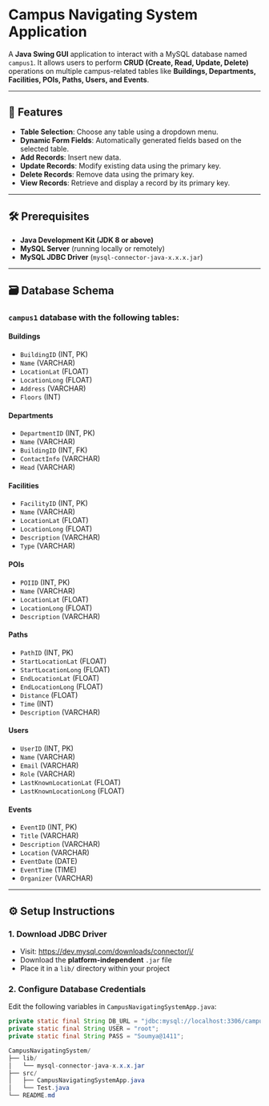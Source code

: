 # Campus Navigating System Application

A **Java Swing GUI** application to interact with a MySQL database named `campus1`. It allows users to perform **CRUD (Create, Read, Update, Delete)** operations on multiple campus-related tables like **Buildings, Departments, Facilities, POIs, Paths, Users, and Events**.

---

## 🚀 Features

- **Table Selection**: Choose any table using a dropdown menu.
- **Dynamic Form Fields**: Automatically generated fields based on the selected table.
- **Add Records**: Insert new data.
- **Update Records**: Modify existing data using the primary key.
- **Delete Records**: Remove data using the primary key.
- **View Records**: Retrieve and display a record by its primary key.

---

## 🛠️ Prerequisites

- **Java Development Kit (JDK 8 or above)**
- **MySQL Server** (running locally or remotely)
- **MySQL JDBC Driver** (`mysql-connector-java-x.x.x.jar`)

---

## 🗃️ Database Schema

### `campus1` database with the following tables:

#### Buildings
- `BuildingID` (INT, PK)
- `Name` (VARCHAR)
- `LocationLat` (FLOAT)
- `LocationLong` (FLOAT)
- `Address` (VARCHAR)
- `Floors` (INT)

#### Departments
- `DepartmentID` (INT, PK)
- `Name` (VARCHAR)
- `BuildingID` (INT, FK)
- `ContactInfo` (VARCHAR)
- `Head` (VARCHAR)

#### Facilities
- `FacilityID` (INT, PK)
- `Name` (VARCHAR)
- `LocationLat` (FLOAT)
- `LocationLong` (FLOAT)
- `Description` (VARCHAR)
- `Type` (VARCHAR)

#### POIs
- `POIID` (INT, PK)
- `Name` (VARCHAR)
- `LocationLat` (FLOAT)
- `LocationLong` (FLOAT)
- `Description` (VARCHAR)

#### Paths
- `PathID` (INT, PK)
- `StartLocationLat` (FLOAT)
- `StartLocationLong` (FLOAT)
- `EndLocationLat` (FLOAT)
- `EndLocationLong` (FLOAT)
- `Distance` (FLOAT)
- `Time` (INT)
- `Description` (VARCHAR)

#### Users
- `UserID` (INT, PK)
- `Name` (VARCHAR)
- `Email` (VARCHAR)
- `Role` (VARCHAR)
- `LastKnownLocationLat` (FLOAT)
- `LastKnownLocationLong` (FLOAT)

#### Events
- `EventID` (INT, PK)
- `Title` (VARCHAR)
- `Description` (VARCHAR)
- `Location` (VARCHAR)
- `EventDate` (DATE)
- `EventTime` (TIME)
- `Organizer` (VARCHAR)

---

## ⚙️ Setup Instructions

### 1. Download JDBC Driver
- Visit: https://dev.mysql.com/downloads/connector/j/
- Download the **platform-independent** `.jar` file
- Place it in a `lib/` directory within your project

### 2. Configure Database Credentials
Edit the following variables in `CampusNavigatingSystemApp.java`:

```java
private static final String DB_URL = "jdbc:mysql://localhost:3306/campus1";
private static final String USER = "root";
private static final String PASS = "Soumya@1411";

CampusNavigatingSystem/
├── lib/
│   └── mysql-connector-java-x.x.x.jar
├── src/
│   ├── CampusNavigatingSystemApp.java
│   └── Test.java
└── README.md
